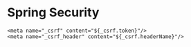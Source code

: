 # Spring Security

	<meta name="_csrf" content="${_csrf.token}"/>
	<meta name="_csrf_header" content="${_csrf.headerName}"/>
